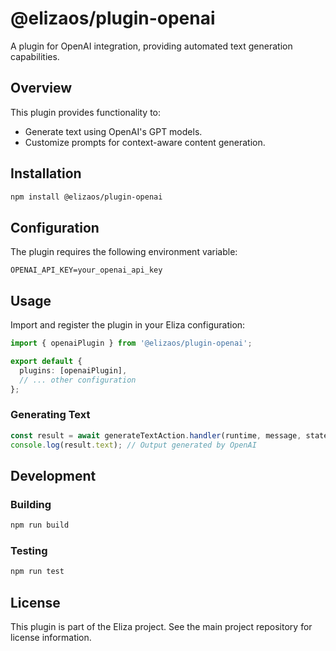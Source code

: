 # @elizaos/plugin-openai

A plugin for OpenAI integration, providing automated text generation capabilities.

## Overview

This plugin provides functionality to:

- Generate text using OpenAI's GPT models.
- Customize prompts for context-aware content generation.

## Installation

```bash
npm install @elizaos/plugin-openai
```

## Configuration

The plugin requires the following environment variable:

```env
OPENAI_API_KEY=your_openai_api_key
```

## Usage

Import and register the plugin in your Eliza configuration:

```typescript
import { openaiPlugin } from '@elizaos/plugin-openai';

export default {
  plugins: [openaiPlugin],
  // ... other configuration
};
```

### Generating Text

```typescript
const result = await generateTextAction.handler(runtime, message, state);
console.log(result.text); // Output generated by OpenAI
```

## Development

### Building

```bash
npm run build
```

### Testing

```bash
npm run test
```

## License

This plugin is part of the Eliza project. See the main project repository for license information.

